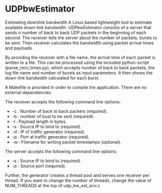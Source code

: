 # UDPbwEstimator
Estimating downlink bandwidth 
A Linux based lightweight tool to estimate available down-link bandwidth. UDPbwEstimator consists of a server that sends n number of back to back UDP packets in the beginning of each second. The receiver tells the server about the number of packets, bursts to be sent. Then receiver 
calculates the bandwidth using packet arrival times and payloads. 

By providing the receiver with a file name, the arrival time of each packet is
written to a file. This can be processed using the included python-script
(parse\_recv\_times.py), which accepts number of back to back packets, the log file name and number of bursts as input parameters. It then shows the down-link bandwidth calculated for each burst. 

A Makefile is provided in order to compile the application. There are no external dependencies.

The receiver accepts the following command line options:

* -c : Number of back to back packets (required).
* -b :  number of bust to be sent (required).
* -l : Payload length in bytes.
* -s : Source IP to bind to (required).
* -d : IP of traffic generator (required).
* -p : Port at traffic generator (required).
* -w : Filename for writing packet timestamps (optional).

The server accepts the following command line options:

* -s : Source IP to bind to (required).
* -p : Source port (required).

Further, the generator creates a thread pool and serves one receiver
per thread. If you want to change the number of threads, change the value of
NUM\_THREADS at the top of udp\_bw\_est\_srvr.c

